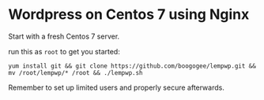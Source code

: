 #  Wordpress on Centos 7 using Nginx

Start with a fresh Centos 7 server.

run this as `root` to get you started:

`yum install git && git clone https://github.com/boogogee/lempwp.git && mv /root/lempwp/* /root && ./lempwp.sh`

Remember to set up limited users and properly secure afterwards.
